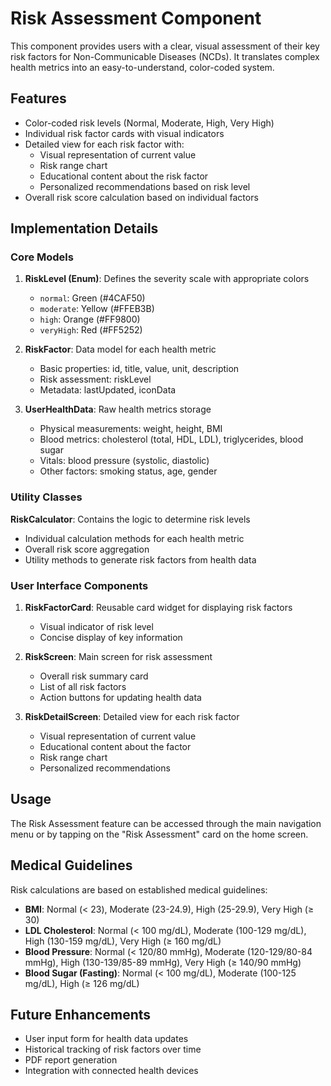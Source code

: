 # Risk Assessment Component

This component provides users with a clear, visual assessment of their key risk factors for Non-Communicable Diseases (NCDs). It translates complex health metrics into an easy-to-understand, color-coded system.

## Features

- Color-coded risk levels (Normal, Moderate, High, Very High)
- Individual risk factor cards with visual indicators
- Detailed view for each risk factor with:
  - Visual representation of current value
  - Risk range chart
  - Educational content about the risk factor
  - Personalized recommendations based on risk level
- Overall risk score calculation based on individual factors

## Implementation Details

### Core Models

1. **RiskLevel (Enum)**: Defines the severity scale with appropriate colors
   - `normal`: Green (#4CAF50)
   - `moderate`: Yellow (#FFEB3B)
   - `high`: Orange (#FF9800)
   - `veryHigh`: Red (#FF5252)

2. **RiskFactor**: Data model for each health metric
   - Basic properties: id, title, value, unit, description
   - Risk assessment: riskLevel
   - Metadata: lastUpdated, iconData

3. **UserHealthData**: Raw health metrics storage
   - Physical measurements: weight, height, BMI
   - Blood metrics: cholesterol (total, HDL, LDL), triglycerides, blood sugar
   - Vitals: blood pressure (systolic, diastolic)
   - Other factors: smoking status, age, gender

### Utility Classes

**RiskCalculator**: Contains the logic to determine risk levels
   - Individual calculation methods for each health metric
   - Overall risk score aggregation
   - Utility methods to generate risk factors from health data

### User Interface Components

1. **RiskFactorCard**: Reusable card widget for displaying risk factors
   - Visual indicator of risk level
   - Concise display of key information

2. **RiskScreen**: Main screen for risk assessment
   - Overall risk summary card
   - List of all risk factors
   - Action buttons for updating health data

3. **RiskDetailScreen**: Detailed view for each risk factor
   - Visual representation of current value
   - Educational content about the factor
   - Risk range chart
   - Personalized recommendations

## Usage

The Risk Assessment feature can be accessed through the main navigation menu or by tapping on the "Risk Assessment" card on the home screen.

## Medical Guidelines

Risk calculations are based on established medical guidelines:

- **BMI**: Normal (< 23), Moderate (23-24.9), High (25-29.9), Very High (≥ 30)
- **LDL Cholesterol**: Normal (< 100 mg/dL), Moderate (100-129 mg/dL), High (130-159 mg/dL), Very High (≥ 160 mg/dL)
- **Blood Pressure**: Normal (< 120/80 mmHg), Moderate (120-129/80-84 mmHg), High (130-139/85-89 mmHg), Very High (≥ 140/90 mmHg)
- **Blood Sugar (Fasting)**: Normal (< 100 mg/dL), Moderate (100-125 mg/dL), High (≥ 126 mg/dL)

## Future Enhancements

- User input form for health data updates
- Historical tracking of risk factors over time
- PDF report generation
- Integration with connected health devices